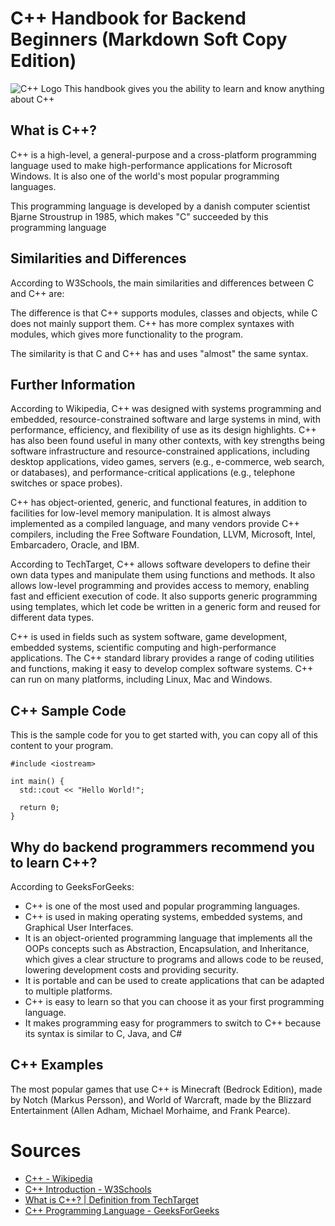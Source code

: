 # C++ Handbook for Backend Beginners (Markdown Soft Copy Edition)
![C++ Logo](https://upload.wikimedia.org/wikipedia/commons/thumb/1/18/ISO_C%2B%2B_Logo.svg/1280px-ISO_C%2B%2B_Logo.svg.png)
This handbook gives you the ability to learn and know anything about C++

## What is C++?
C++ is a high-level, a general-purpose and a cross-platform programming language used to make high-performance applications for Microsoft Windows. It is also one of the world's most popular programming languages.

This programming language is developed by a danish computer scientist Bjarne Stroustrup in 1985, which makes "C" succeeded by this programming language

## Similarities and Differences
According to W3Schools, the main similarities and differences between C and C++ are:

The difference is that C++ supports modules, classes and objects, while C does not mainly support them. C++ has more complex syntaxes with modules, which gives more functionality to the program.

The similarity is that C and C++ has and uses "almost" the same syntax.

## Further Information
According to Wikipedia, C++ was designed with systems programming and embedded, resource-constrained software and large systems in mind, with performance, efficiency, and flexibility of use as its design highlights. C++ has also been found useful in many other contexts, with key strengths being software infrastructure and resource-constrained applications, including desktop applications, video games, servers (e.g., e-commerce, web search, or databases), and performance-critical applications (e.g., telephone switches or space probes).

C++ has object-oriented, generic, and functional features, in addition to facilities for low-level memory manipulation. It is almost always implemented as a compiled language, and many vendors provide C++ compilers, including the Free Software Foundation, LLVM, Microsoft, Intel, Embarcadero, Oracle, and IBM.

According to TechTarget, C++ allows software developers to define their own data types and manipulate them using functions and methods. It also allows low-level programming and provides access to memory, enabling fast and efficient execution of code. It also supports generic programming using templates, which let code be written in a generic form and reused for different data types.

C++ is used in fields such as system software, game development, embedded systems, scientific computing and high-performance applications. The C++ standard library provides a range of coding utilities and functions, making it easy to develop complex software systems. C++ can run on many platforms, including Linux, Mac and Windows.

## C++ Sample Code
This is the sample code for you to get started with, you can copy all of this content to your program.
```
#include <iostream>

int main() {
  std::cout << "Hello World!";
  
  return 0;
}
```

## Why do backend programmers recommend you to learn C++?
According to GeeksForGeeks:
- C++ is one of the most used and popular programming languages.
- C++ is used in making operating systems, embedded systems, and Graphical User Interfaces.
- It is an object-oriented programming language that implements all the OOPs concepts such as Abstraction, Encapsulation, and Inheritance, which gives a clear structure to programs and allows code to be reused, lowering development costs and providing security.
- It is portable and can be used to create applications that can be adapted to multiple platforms.
- C++ is easy to learn so that you can choose it as your first programming language.
- It makes programming easy for programmers to switch to C++ because its syntax is similar to C, Java, and C#

## C++ Examples
The most popular games that use C++ is Minecraft (Bedrock Edition), made by Notch (Markus Persson), and World of Warcraft, made by the Blizzard Entertainment (Allen Adham, Michael Morhaime, and Frank Pearce).

# Sources
- [C++ - Wikipedia](https://en.m.wikipedia.org/wiki/C%2B%2B)
- [C++ Introduction - W3Schools](https://www.w3schools.com/cpp/cpp_intro.asp)
- [What is C++? | Definition from TechTarget](https://www.techtarget.com/searchdatamanagement/definition/C#:~:text=C%2B%2B%20is%20an%20object%2Doriented,network%20such%20as%20the%20internet.)
- [C++ Programming Language - GeeksForGeeks](https://www.geeksforgeeks.org/c-plus-plus/)
